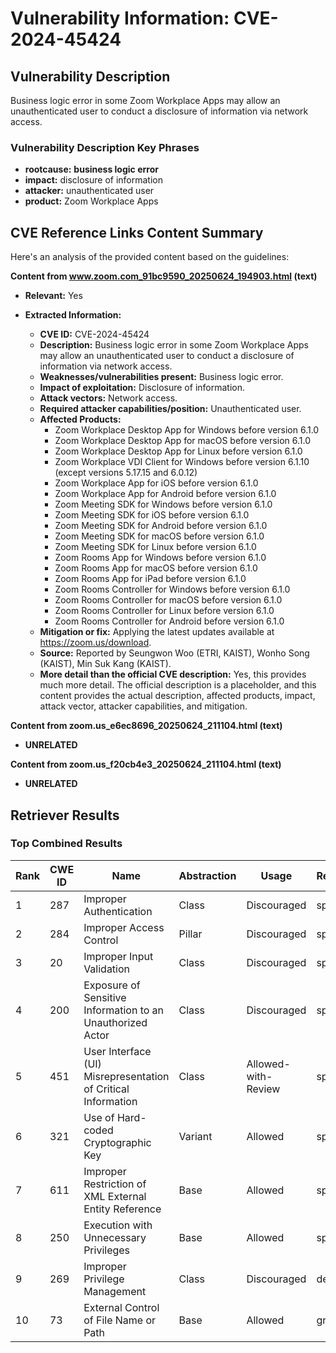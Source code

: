 # Vulnerability Information: CVE-2024-45424

## Vulnerability Description
Business logic error in some Zoom Workplace Apps may allow an unauthenticated user to conduct a disclosure of information via network access.

### Vulnerability Description Key Phrases
- **rootcause:** **business logic error**
- **impact:** disclosure of information
- **attacker:** unauthenticated user
- **product:** Zoom Workplace Apps

## CVE Reference Links Content Summary
Here's an analysis of the provided content based on the guidelines:

**Content from www.zoom.com_91bc9590_20250624_194903.html (text)**

*   **Relevant:** Yes
*   **Extracted Information:**

    *   **CVE ID:** CVE-2024-45424
    *   **Description:** Business logic error in some Zoom Workplace Apps may allow an unauthenticated user to conduct a disclosure of information via network access.
    *   **Weaknesses/vulnerabilities present:** Business logic error.
    *   **Impact of exploitation:** Disclosure of information.
    *   **Attack vectors:** Network access.
    *   **Required attacker capabilities/position:** Unauthenticated user.
    *   **Affected Products:**
        *   Zoom Workplace Desktop App for Windows before version 6.1.0
        *   Zoom Workplace Desktop App for macOS before version 6.1.0
        *   Zoom Workplace Desktop App for Linux before version 6.1.0
        *   Zoom Workplace VDI Client for Windows before version 6.1.10 (except versions 5.17.15 and 6.0.12)
        *   Zoom Workplace App for iOS before version 6.1.0
        *   Zoom Workplace App for Android before version 6.1.0
        *   Zoom Meeting SDK for Windows before version 6.1.0
        *   Zoom Meeting SDK for iOS before version 6.1.0
        *   Zoom Meeting SDK for Android before version 6.1.0
        *   Zoom Meeting SDK for macOS before version 6.1.0
        *   Zoom Meeting SDK for Linux before version 6.1.0
        *   Zoom Rooms App for Windows before version 6.1.0
        *   Zoom Rooms App for macOS before version 6.1.0
        *   Zoom Rooms App for iPad before version 6.1.0
        *   Zoom Rooms Controller for Windows before version 6.1.0
        *   Zoom Rooms Controller for macOS before version 6.1.0
        *   Zoom Rooms Controller for Linux before version 6.1.0
        *   Zoom Rooms Controller for Android before version 6.1.0
    *   **Mitigation or fix:** Applying the latest updates available at <https://zoom.us/download>.
    *   **Source:** Reported by Seungwon Woo (ETRI, KAIST), Wonho Song (KAIST), Min Suk Kang (KAIST).
    *   **More detail than the official CVE description:** Yes, this provides much more detail. The official description is a placeholder, and this content provides the actual description, affected products, impact, attack vector, attacker capabilities, and mitigation.

**Content from zoom.us_e6ec8696_20250624_211104.html (text)**

*   **UNRELATED**

**Content from zoom.us_f20cb4e3_20250624_211104.html (text)**

*   **UNRELATED**

## Retriever Results

### Top Combined Results

| Rank | CWE ID | Name | Abstraction | Usage  | Retrievers | Individual Scores |
|------|--------|------|-------------|-------|------------|-------------------|
| 1 | 287 | Improper Authentication | Class | Discouraged | sparse | 0.137 |
| 2 | 284 | Improper Access Control | Pillar | Discouraged | sparse | 0.132 |
| 3 | 20 | Improper Input Validation | Class | Discouraged | sparse | 0.130 |
| 4 | 200 | Exposure of Sensitive Information to an Unauthorized Actor | Class | Discouraged | sparse | 0.129 |
| 5 | 451 | User Interface (UI) Misrepresentation of Critical Information | Class | Allowed-with-Review | sparse | 0.128 |
| 6 | 321 | Use of Hard-coded Cryptographic Key | Variant | Allowed | sparse | 0.126 |
| 7 | 611 | Improper Restriction of XML External Entity Reference | Base | Allowed | sparse | 0.126 |
| 8 | 250 | Execution with Unnecessary Privileges | Base | Allowed | sparse | 0.122 |
| 9 | 269 | Improper Privilege Management | Class | Discouraged | dense | 0.504 |
| 10 | 73 | External Control of File Name or Path | Base | Allowed | graph | 0.002 |

